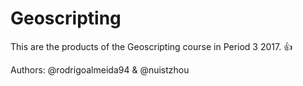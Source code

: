 # Geoscripting

This are the products of the Geoscripting course in Period 3 2017. :+1:

Authors: @rodrigoalmeida94 & @nuistzhou
